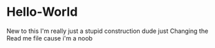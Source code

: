 # Hello-World
New to this I'm really just a stupid construction dude
just Changing the Read me file cause i'm a noob
